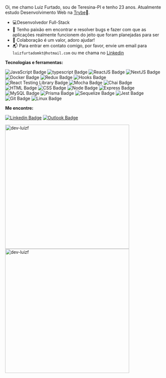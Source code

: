 Oi, me chamo Luiz Furtado, sou de Teresina-PI e tenho 23 anos. Atualmente estudo Desenvolvimento Web na [Trybe](https://www.betrybe.com/)🚀.

- 💻Desenvolvedor Full-Stack
- 🔎 Tenho paixão em encontrar e resolver bugs e fazer com que as aplicações realmente funcionem do jeito que foram planejadas para ser
- 💬 Colaboração é um valor, adoro ajudar!
- 📬 Para entrar em contato comigo, por favor, envie um email para `luizfurtadomkt@hotmail.com` ou me chama no [Linkedin](https://www.linkedin.com/in/luizfurtado/)

**Tecnologias e ferramentas:**

![JavaScript Badge](https://img.shields.io/badge/-JavaScript-yellow?style=flat-square&logo=JavaScript&logoColor=white)
![typescript Badge](https://img.shields.io/badge/Typescript-blue?style=flat-square&logo=typescript&logoColor=white)
![ReactJS Badge](https://img.shields.io/badge/-React-61DAFB?style=flat-square&logo=React&logoColor=black)
![NextJS Badge](https://img.shields.io/badge/Next.js-1e262c?style=flat-square&logo=nextdotjs&logoColor=white)
![Docker Badge](https://img.shields.io/badge/Docker-082135?style=flat-square&logo=Docker&logoColor=blue)
![Redux Badge](https://img.shields.io/badge/-Redux-764ABC?style=flat-square&logo=Redux&logoColor=white)
![Hooks Badge](https://img.shields.io/badge/-Hooks-61DAFB?style=flat-square&logo=React&logoColor=black)
![React Testing Library Badge](https://img.shields.io/badge/-RTL-61DAFB?style=flat-square&logo=react&logoColor=black)
![Mocha Badge](https://img.shields.io/badge/Mocha-8a6343?style=flat-square&logo=mocha&logoColor=white)
![Chai Badge](https://img.shields.io/badge/Chai-f7e9c8?style=flat-square&logo=mocha&logoColor=a84d45)
![HTML Badge](https://img.shields.io/badge/-HTML-E34F26?style=flat-square&logo=html5&logoColor=white)
![CSS Badge](https://img.shields.io/badge/-CSS-1572B6?style=flat-square&logo=css3&logoColor=white)
![Node Badge](https://img.shields.io/badge/-Node.js-339933?style=flat-square&logo=node.js&logoColor=white)
![Express Badge](https://img.shields.io/badge/-Express.js-green?style=flat-square&logo=Express&logoColor=black)
![MySQL Badge](https://img.shields.io/badge/-MySQL-4479A1?style=flat-square&logo=MySQL&logoColor=white)
![Prisma Badge](https://img.shields.io/badge/-Prisma-eeeeee?style=flat-square&logo=prisma&logoColor=0c344b)
![Sequelize Badge](https://img.shields.io/badge/-Sequelize-eeeeee?style=flat-square&logo=sequelize&logoColor=00b1ea)
![Jest Badge](https://img.shields.io/badge/-Jest-C21325?style=flat-square&logo=jest&logoColor=white)
![Git Badge](https://img.shields.io/badge/-Git-F05032?style=flat-square&logo=git&logoColor=white)
![Linux Badge](https://img.shields.io/badge/-Linux-FCC624?style=flat-square&logo=Linux&logoColor=black)

**Me encontre:**

[![Linkedin Badge](https://img.shields.io/badge/-LinkedIn-0077B5?style=flat-square&logo=Linkedin&logoColor=white&link=https://www.linkedin.com/in/luizfurtado/)](https://www.linkedin.com/in/luizfurtado/)
[![Outlook Badge](https://img.shields.io/badge/-Outlook-eeeeee?style=flat-square&logo=microsoftoutlook&logoColor=blue)](luizfurtadomkt@hotmail.com)

<div>
<a href="https://github.com/dev-luizf">
  <img align="center" width="400px" src="https://github-readme-stats.vercel.app/api?username=dev-luizf&show_icons=true&theme=tokyonight" alt="dev-luizf" />
</a>
<a href="https://github.com/dev-luizf">
  <img align="center" width="400px" src="https://github-readme-stats.vercel.app/api/top-langs/?username=dev-luizf&layout=compact&theme=tokyonight" alt="dev-luizf" />
</a>
</div>
